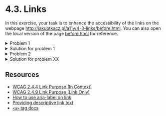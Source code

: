 # 4.3. Links

In this exercise, your task is to enhance the accessibility of the links on the webpage http://jakubtkacz.pl/a11y/4-3-links/before.html. You can also open the local version of the page [before.html](./before.html) for reference.

<details>
<summary>Problem 1</summary>

The first issue is that links are only highlighted by color. This can pose challenges for users with color blindness or low vision, as they may struggle to distinguish the links from the surrounding text.

</details>
<details>
<summary>Solution for problem 1</summary>

Remove `style="text-decoration: none; cursor: default"` from the links. It’s essential to provide a non-color visual indicator for links, such as underlining or changing the text style.

</details>

<details>
<summary>Problem 2</summary>

When users rely on screen readers or speech recognition software, they may not understand the purpose of a link if the link text is not descriptive. This lack of clarity makes it difficult for these users to navigate effectively.

</details>
<details>
<summary>Solution for problem XX</summary>

There are several ways to address this issue:

- Change the link text to be more descriptive, such as using "Read more about the rise of the internet" instead of just "Read more."
- Use the `aria-label` attribute to provide a more descriptive label for the link, for example: `<a href="..." aria-label="Read more about the rise of the internet">Read more</a>`.
- Wrap the post title in a link and add an `aria-hidden="true"` attribute to the "Read more" link, like this: `<a ...><h2 class="post-title">The Evolution of the Keyboard</h2></a>`.

You can see examples of each solution in the [after.html](./after.html) file.

</details>

## Resources

- [WCAG 2.4.4 Link Purpose (In Context)](https://www.w3.org/WAI/WCAG21/Understanding/link-purpose-in-context)
- [WCAG 2.4.9 Link Purpose (Link Only)](https://www.w3.org/WAI/WCAG21/Understanding/link-purpose-link-only)
- [How to use aria-label on link](https://www.w3.org/WAI/WCAG21/Techniques/aria/ARIA8)
- [Providing descriptive link text](https://www.w3.org/WAI/WCAG21/Techniques/general/G91)
- [`<a>` tag docs](https://developer.mozilla.org/en-US/docs/Web/HTML/Element/a)
